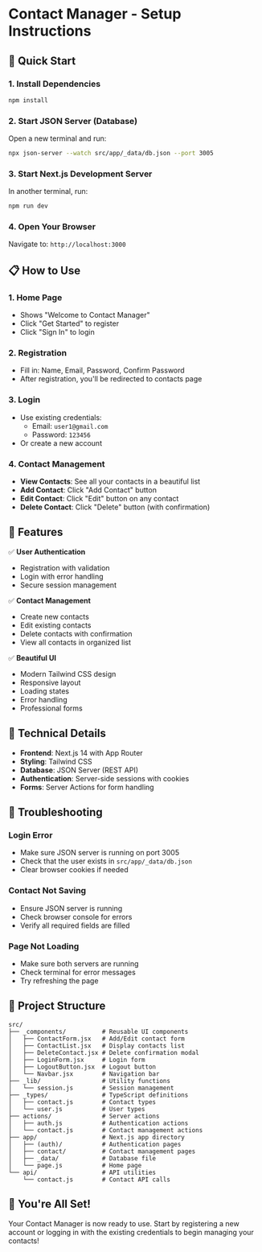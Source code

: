 # Contact Manager - Setup Instructions

## 🚀 Quick Start

### 1. Install Dependencies
```bash
npm install
```

### 2. Start JSON Server (Database)
Open a new terminal and run:
```bash
npx json-server --watch src/app/_data/db.json --port 3005
```

### 3. Start Next.js Development Server
In another terminal, run:
```bash
npm run dev
```

### 4. Open Your Browser
Navigate to: `http://localhost:3000`

## 📋 How to Use

### 1. **Home Page**
- Shows "Welcome to Contact Manager"
- Click "Get Started" to register
- Click "Sign In" to login

### 2. **Registration**
- Fill in: Name, Email, Password, Confirm Password
- After registration, you'll be redirected to contacts page

### 3. **Login**
- Use existing credentials:
  - Email: `user1@gmail.com`
  - Password: `123456`
- Or create a new account

### 4. **Contact Management**
- **View Contacts**: See all your contacts in a beautiful list
- **Add Contact**: Click "Add Contact" button
- **Edit Contact**: Click "Edit" button on any contact
- **Delete Contact**: Click "Delete" button (with confirmation)

## 🎯 Features

✅ **User Authentication**
- Registration with validation
- Login with error handling
- Secure session management

✅ **Contact Management**
- Create new contacts
- Edit existing contacts
- Delete contacts with confirmation
- View all contacts in organized list

✅ **Beautiful UI**
- Modern Tailwind CSS design
- Responsive layout
- Loading states
- Error handling
- Professional forms

## 🔧 Technical Details

- **Frontend**: Next.js 14 with App Router
- **Styling**: Tailwind CSS
- **Database**: JSON Server (REST API)
- **Authentication**: Server-side sessions with cookies
- **Forms**: Server Actions for form handling

## 🐛 Troubleshooting

### Login Error
- Make sure JSON server is running on port 3005
- Check that the user exists in `src/app/_data/db.json`
- Clear browser cookies if needed

### Contact Not Saving
- Ensure JSON server is running
- Check browser console for errors
- Verify all required fields are filled

### Page Not Loading
- Make sure both servers are running
- Check terminal for error messages
- Try refreshing the page

## 📁 Project Structure

```
src/
├── _components/          # Reusable UI components
│   ├── ContactForm.jsx   # Add/Edit contact form
│   ├── ContactList.jsx   # Display contacts list
│   ├── DeleteContact.jsx # Delete confirmation modal
│   ├── LoginForm.jsx     # Login form
│   ├── LogoutButton.jsx  # Logout button
│   └── Navbar.jsx        # Navigation bar
├── _lib/                 # Utility functions
│   └── session.js        # Session management
├── _types/               # TypeScript definitions
│   ├── contact.js        # Contact types
│   └── user.js           # User types
├── actions/              # Server actions
│   ├── auth.js           # Authentication actions
│   └── contact.js        # Contact management actions
├── app/                  # Next.js app directory
│   ├── (auth)/           # Authentication pages
│   ├── contact/          # Contact management pages
│   ├── _data/            # Database file
│   └── page.js           # Home page
└── api/                  # API utilities
    └── contact.js        # Contact API calls
```

## 🎉 You're All Set!

Your Contact Manager is now ready to use. Start by registering a new account or logging in with the existing credentials to begin managing your contacts!
